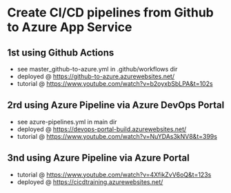 # Create CI/CD pipelines from Github to Azure App Service  

## 1st using Github Actions
- see master_github-to-azure.yml in .github/workflows dir
- deployed @ https://github-to-azure.azurewebsites.net/
- tutorial @ https://www.youtube.com/watch?v=b2oyxbSbLPA&t=102s

## 2rd using Azure Pipeline via Azure DevOps Portal
- see azure-pipelines.yml in main dir
- deployed @ https://devops-portal-build.azurewebsites.net/
- tutorial @ https://www.youtube.com/watch?v=NuYDAs3kNV8&t=399s

## 3nd using Azure Pipeline via Azure Portal
- tutorial @ https://www.youtube.com/watch?v=4XfikZvV6oQ&t=123s
- deployed @ https://cicdtraining.azurewebsites.net/
